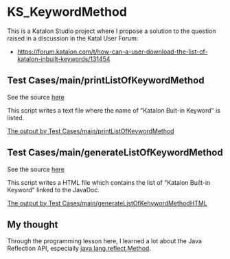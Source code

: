 # KS_KeywordMethod

This is a Katalon Studio project where I propose a solution to the question raised in a discussion in the Katal User Forum:

- https://forum.katalon.com/t/how-can-a-user-download-the-list-of-katalon-inbuilt-keywords/131454

## Test Cases/main/printListOfKeywordMethod

See the source [here](https://github.com/kazurayam/KS_KeywordMethod/blob/master/Scripts/main/printListOfKeywordMethod/Script1716811853682.groovy)

This script writes a text file where the name of "Katalon Buit-in Keyword" is listed.

[The output by Test Cases/main/printListOfKeywordMethod](https://kazurayam.github.io/KS_KeywordMethod/keywordList.txt)

## Test Cases/main/generateListOfKeywordMethod

See the source [here](https://github.com/kazurayam/KS_KeywordMethod/blob/master/Scripts/main/generateListOfKeywordMethodHTML/Script1716896356347.groovy)

This script writes a HTML file which contains the list of "Katalon Built-in Keyword" linked to the JavaDoc.

[The output by Test Cases/main/generateListOfKehywordMethodHTML](https://kazurayam.github.io/KS_KeywordMethod/keywordList.html)

## My thought

Through the programming lesson here, I learned a lot about the Java Reflection API, especially [java.lang.reflect.Method](https://docs.oracle.com/javase/8/docs/api/java/lang/reflect/Method.html).
